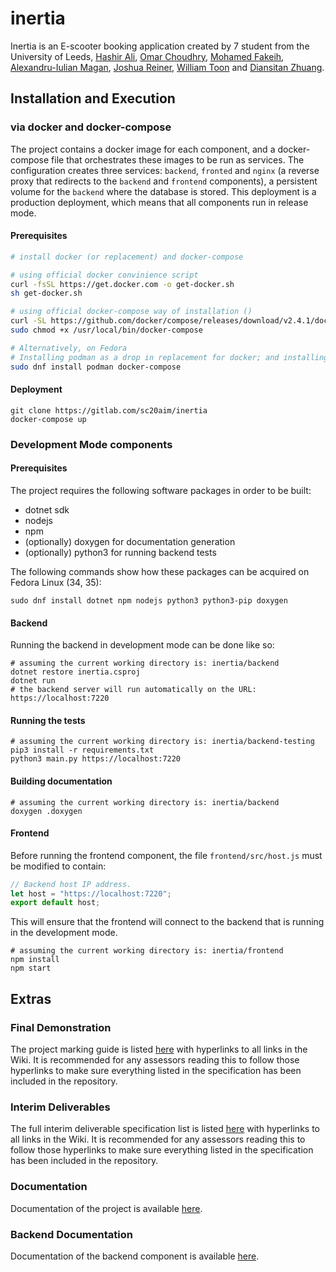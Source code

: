 # inertia

Inertia is an E-scooter booking application created by 7 student from the University of Leeds, [Hashir Ali](https://gitlab.com/ed19h6a), [Omar Choudhry](https://gitlab.com/sc20osc), [Mohamed Fakeih](https://gitlab.com/mohammedfakeih), [Alexandru-Iulian Magan](https://gitlab.com/sc20aim), [Joshua Reiner](https://gitlab.com/sc20jdr), [William Toon](https://gitlab.com/sc20wt) and [Diansitan Zhuang](https://gitlab.com/sc20dz).

## Installation and Execution

### via docker and docker-compose

The project contains a docker image for each component, and a docker-compose file that orchestrates
these images to be run as services. The configuration creates three services: `backend`, `fronted` and `nginx` 
(a reverse proxy that redirects to the `backend` and `frontend` components), a persistent volume for the `backend`
where the database is stored. This deployment is a production deployment, which means that all components
run in release mode.

####  Prerequisites
```sh
# install docker (or replacement) and docker-compose

# using official docker convinience script
curl -fsSL https://get.docker.com -o get-docker.sh
sh get-docker.sh

# using official docker-compose way of installation ()
curl -SL https://github.com/docker/compose/releases/download/v2.4.1/docker-compose-linux-x86_64 -o /usr/local/bin/docker-compose
sudo chmod +x /usr/local/bin/docker-compose

# Alternatively, on Fedora
# Installing podman as a drop in replacement for docker; and installing docker-compose from official repositories.
sudo dnf install podman docker-compose
```

#### Deployment
```shell
git clone https://gitlab.com/sc20aim/inertia
docker-compose up
```

### Development Mode components

#### Prerequisites
The project requires the following software packages in order to be built:
* dotnet sdk
* nodejs
* npm
* (optionally) doxygen for documentation generation
* (optionally) python3 for running backend tests

The following commands show how these packages can be acquired on Fedora Linux (34, 35):
```shell
sudo dnf install dotnet npm nodejs python3 python3-pip doxygen 
```

#### Backend
Running the backend in development mode can be done like so:
```shell
# assuming the current working directory is: inertia/backend
dotnet restore inertia.csproj
dotnet run
# the backend server will run automatically on the URL: https://localhost:7220
```

#### Running the tests
```shell 
# assuming the current working directory is: inertia/backend-testing
pip3 install -r requirements.txt
python3 main.py https://localhost:7220
```

#### Building documentation
```shell
# assuming the current working directory is: inertia/backend
doxygen .doxygen
```

#### Frontend
Before running the frontend component, the file `frontend/src/host.js` must be modified to contain:
```js
// Backend host IP address.
let host = "https://localhost:7220";
export default host;
```
This will ensure that the frontend will connect to the backend that is running in the development mode.

```shell
# assuming the current working directory is: inertia/frontend
npm install
npm start
```
## Extras

### Final Demonstration
The project marking guide is listed [here](https://gitlab.com/sc20aim/inertia/-/wikis/marking-guide) with hyperlinks to all links in the Wiki. It is recommended for any assessors reading this to follow those hyperlinks to make sure everything listed in the specification has been included in the repository.

### Interim Deliverables
The full interim deliverable specification list is listed [here](https://gitlab.com/sc20aim/inertia/-/wikis/interim) with hyperlinks to all links in the Wiki. It is recommended for any assessors reading this to follow those hyperlinks to make sure everything listed in the specification has been included in the repository.

### Documentation
Documentation of the project is available [here](https://gitlab.com/sc20aim/inertia/-/tree/main/documentation).

### Backend Documentation
Documentation of the backend component is available [here](https://gitlab.com/sc20aim/inertia/-/raw/main/documentation/backend.pdf).
